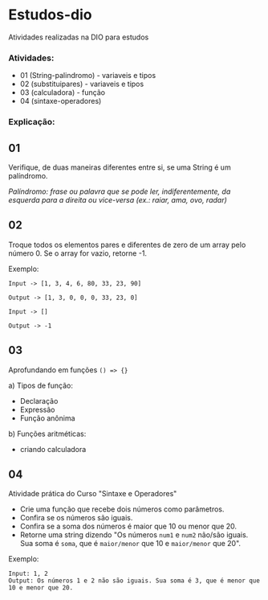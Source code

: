 # Estudos-dio
Atividades realizadas na DIO para estudos

### Atividades:
- 01 (String-palindromo) - variaveis e tipos
- 02 (substituipares) - variaveis e tipos
- 03 (calculadora) - função
- 04 (sintaxe-operadores)

### Explicação:

## 01

Verifique, de duas maneiras diferentes entre si, se uma String é um palíndromo.

_Palíndromo: frase ou palavra que se pode ler, indiferentemente, da esquerda para a direita ou vice-versa (ex.: raiar, ama, ovo, radar)_

## 02

Troque todos os elementos pares e diferentes de zero de um array pelo número 0. Se o array for vazio, retorne -1.

Exemplo:

```
Input -> [1, 3, 4, 6, 80, 33, 23, 90]

Output -> [1, 3, 0, 0, 0, 33, 23, 0]

Input -> []

Output -> -1
```

## 03

Aprofundando em funções <code>() =&gt; {}</code> 

a) Tipos de função:
- Declaração
- Expressão
- Função anônima

b) Funções aritméticas:
- criando calculadora

## 04

Atividade prática do Curso "Sintaxe e Operadores"

- Crie uma função que recebe dois números como parâmetros.
- Confira se os números são iguais.
- Confira se a soma dos números é maior que 10 ou menor que 20.
- Retorne uma string dizendo "Os números `num1` e `num2` não/são iguais. Sua soma é `soma`, que é `maior/menor` que 10 e `maior/menor` que 20".

Exemplo:

```
Input: 1, 2
Output: Os números 1 e 2 não são iguais. Sua soma é 3, que é menor que 10 e menor que 20.
```
